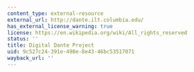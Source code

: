 ```yaml
---
content_type: external-resource
external_url: http://dante.ilt.columbia.edu/
has_external_license_warning: true
license: https://en.wikipedia.org/wiki/All_rights_reserved
status: ''
title: Digital Dante Project
uid: 9c527c24-391e-498e-8e43-46bc53517071
wayback_url: ''
---
```

